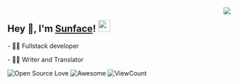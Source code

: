 <img align="right" src="https://github-readme-stats.vercel.app/api?username=sunface&show_icons=true&hide_border=true&icon_color=586069&title_color=a0a9af">
<h2>  Hey 👋, I'm <a href="https://im.dev" target="_blank">Sunface</a>! <img src="https://user-images.githubusercontent.com/5679180/79618120-0daffb80-80be-11ea-819e-d2b0fa904d07.gif" width="27px"></h2>
<p>- 👨‍💻 Fullstack developer </p>
<p>- 👨‍💻 Writer and Translator </p>

![Open Source Love](https://badges.frapsoft.com/os/v2/open-source.svg?v=103)
![Awesome](https://cdn.rawgit.com/sindresorhus/awesome/d7305f38d29fed78fa85652e3a63e154dd8e8829/media/badge.svg)
![ViewCount](https://views.whatilearened.today/views/github/sunface/sunface.svg?cache=remove)
